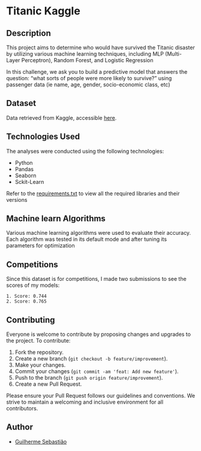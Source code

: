 # Titanic Kaggle

## Description

This project aims to determine who would have survived the Titanic disaster by utilizing various machine learning techniques, including MLP (Multi-Layer Perceptron), Random Forest, and Logistic Regression

In this challenge, we ask you to build a predictive model that answers the question: “what sorts of people were more likely to survive?” using passenger data (ie name, age, gender, socio-economic class, etc)

## Dataset

Data retrieved from Kaggle, accessible [here](https://www.kaggle.com/competitions/titanic).


## Technologies Used

The analyses were conducted using the following technologies:

- Python
- Pandas
- Seaborn
- Sckit-Learn

Refer to the [requirements.txt](https://github.com/guievbs/titanic-kaggle/blob/main/requirements.txt) to view all the required libraries and their versions

## Machine learn Algorithms

Various machine learning algorithms were used to evaluate their accuracy. Each algorithm was tested in its default mode and after tuning its parameters for optimization

## Competitions 

Since this dataset is for competitions, I made two submissions to see the scores of my models:

    1. Score: 0.744
    2. Score: 0.765

## Contributing

Everyone is welcome to contribute by proposing changes and upgrades to the project. To contribute:

1. Fork the repository.
2. Create a new branch (`git checkout -b feature/improvement`).
3. Make your changes.
4. Commit your changes (`git commit -am 'feat: Add new feature'`).
5. Push to the branch (`git push origin feature/improvement`).
6. Create a new Pull Request.

Please ensure your Pull Request follows our guidelines and conventions. We strive to maintain a welcoming and inclusive environment for all contributors.

## Author

- [Guilherme Sebastião](https://www.github.com/guievbs)

